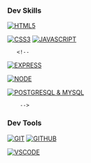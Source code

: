
<h3> Dev Skills </h3>


<p dir="auto"><a target="_blank" rel="noopener noreferrer" href="https://camo.githubusercontent.com/d63d473e728e20a286d22bb2226a7bf45a2b9ac6c72c59c0e61e9730bfe4168c/68747470733a2f2f696d672e736869656c64732e696f2f62616467652f48544d4c352d4533344632363f7374796c653d666f722d7468652d6261646765266c6f676f3d68746d6c35266c6f676f436f6c6f723d7768697465"><img src="https://camo.githubusercontent.com/d63d473e728e20a286d22bb2226a7bf45a2b9ac6c72c59c0e61e9730bfe4168c/68747470733a2f2f696d672e736869656c64732e696f2f62616467652f48544d4c352d4533344632363f7374796c653d666f722d7468652d6261646765266c6f676f3d68746d6c35266c6f676f436f6c6f723d7768697465" alt="HTML5" data-canonical-src="https://img.shields.io/badge/HTML5-E34F26?style=for-the-badge&amp;logo=html5&amp;logoColor=white" style="max-width: 100%;"></a>




<a target="_blank" rel="noopener noreferrer" href="https://camo.githubusercontent.com/3a0f693cfa032ea4404e8e02d485599bd0d192282b921026e89d271aaa3d7565/68747470733a2f2f696d672e736869656c64732e696f2f62616467652f435353332d3135373242363f7374796c653d666f722d7468652d6261646765266c6f676f3d63737333266c6f676f436f6c6f723d7768697465"><img src="https://camo.githubusercontent.com/3a0f693cfa032ea4404e8e02d485599bd0d192282b921026e89d271aaa3d7565/68747470733a2f2f696d672e736869656c64732e696f2f62616467652f435353332d3135373242363f7374796c653d666f722d7468652d6261646765266c6f676f3d63737333266c6f676f436f6c6f723d7768697465" alt="CSS3" data-canonical-src="https://img.shields.io/badge/CSS3-1572B6?style=for-the-badge&amp;logo=css3&amp;logoColor=white" style="max-width: 100%;"></a>
<a target="_blank" rel="noopener noreferrer" href="https://camo.githubusercontent.com/f6daa352b28199320a11f606bbe66f4b34b353af61e4ad091062b88c4d147c60/68747470733a2f2f696d672e736869656c64732e696f2f62616467652f6a6176617363726970742d4637444631453f7374796c653d666f722d7468652d6261646765266c6f676f3d6a617661736372697074266c6f676f436f6c6f723d7768697465"><img src="https://camo.githubusercontent.com/f6daa352b28199320a11f606bbe66f4b34b353af61e4ad091062b88c4d147c60/68747470733a2f2f696d672e736869656c64732e696f2f62616467652f6a6176617363726970742d4637444631453f7374796c653d666f722d7468652d6261646765266c6f676f3d6a617661736372697074266c6f676f436f6c6f723d7768697465" alt="JAVASCRIPT" data-canonical-src="https://img.shields.io/badge/javascript-F7DF1E?style=for-the-badge&amp;logo=javascript&amp;logoColor=white" style="max-width: 100%;"></a>
        
        
       <!--

<a target="_blank" rel="noopener noreferrer" href="https://camo.githubusercontent.com/5f06192d3f3c5bcd392b6936d8c3c40d4c6aad18920bc7abf67c11f5ccfd4942/68747470733a2f2f696d672e736869656c64732e696f2f62616467652f657870726573732d3030303030303f7374796c653d666f722d7468652d6261646765266c6f676f3d65787072657373266c6f676f436f6c6f723d7768697465"><img src="https://camo.githubusercontent.com/5f06192d3f3c5bcd392b6936d8c3c40d4c6aad18920bc7abf67c11f5ccfd4942/68747470733a2f2f696d672e736869656c64732e696f2f62616467652f657870726573732d3030303030303f7374796c653d666f722d7468652d6261646765266c6f676f3d65787072657373266c6f676f436f6c6f723d7768697465" alt="EXPRESS" data-canonical-src="https://img.shields.io/badge/express-000000?style=for-the-badge&amp;logo=express&amp;logoColor=white" style="max-width: 100%;"></a>
        
        
        
        
<a target="_blank" rel="noopener noreferrer" href="https://camo.githubusercontent.com/3b9c56b063dc97deff440c53f155e887ef85b3a35a3e22f64a4b66dbfe2f54cf/68747470733a2f2f696d672e736869656c64732e696f2f62616467652f6e6f64652d3333393933333f7374796c653d666f722d7468652d6261646765266c6f676f3d6e6f64652e6a73266c6f676f436f6c6f723d7768697465"><img src="https://camo.githubusercontent.com/3b9c56b063dc97deff440c53f155e887ef85b3a35a3e22f64a4b66dbfe2f54cf/68747470733a2f2f696d672e736869656c64732e696f2f62616467652f6e6f64652d3333393933333f7374796c653d666f722d7468652d6261646765266c6f676f3d6e6f64652e6a73266c6f676f436f6c6f723d7768697465" alt="NODE" data-canonical-src="https://img.shields.io/badge/node-339933?style=for-the-badge&amp;logo=node.js&amp;logoColor=white" style="max-width: 100%;"></a>
        
        
        
<a target="_blank" rel="noopener noreferrer" href="https://camo.githubusercontent.com/a721dabac4740d6cb81335faa08661618af0865bdcc058ca41cd6d2c972153e2/68747470733a2f2f696d672e736869656c64732e696f2f62616467652f706f737467726573716c2d3333363739313f7374796c653d666f722d7468652d6261646765266c6f676f3d706f737467726573716c266c6f676f436f6c6f723d7768697465"><img src="https://camo.githubusercontent.com/a721dabac4740d6cb81335faa08661618af0865bdcc058ca41cd6d2c972153e2/68747470733a2f2f696d672e736869656c64732e696f2f62616467652f706f737467726573716c2d3333363739313f7374796c653d666f722d7468652d6261646765266c6f676f3d706f737467726573716c266c6f676f436f6c6f723d7768697465" alt="POSTGRESQL & MYSQL" data-canonical-src="https://img.shields.io/badge/postgresql-336791?style=for-the-badge&amp;logo=postgresql&amp;logoColor=white" style="max-width: 100%;"></a>
        
        -->
        
        
        
</p>
<h3 dir="auto">Dev Tools</h3>
<p dir="auto"><a target="_blank" rel="noopener noreferrer" href="https://camo.githubusercontent.com/a9a95986631c3d4945a63d42d2864e3918a834d672d907e174a29f743a1bc3f1/68747470733a2f2f696d672e736869656c64732e696f2f62616467652f6769742d4630353033323f7374796c653d666f722d7468652d6261646765266c6f676f3d676974266c6f676f436f6c6f723d7768697465"><img src="https://camo.githubusercontent.com/a9a95986631c3d4945a63d42d2864e3918a834d672d907e174a29f743a1bc3f1/68747470733a2f2f696d672e736869656c64732e696f2f62616467652f6769742d4630353033323f7374796c653d666f722d7468652d6261646765266c6f676f3d676974266c6f676f436f6c6f723d7768697465" alt="GIT" data-canonical-src="https://img.shields.io/badge/git-F05032?style=for-the-badge&amp;logo=git&amp;logoColor=white" style="max-width: 100%;"></a>
<a target="_blank" rel="noopener noreferrer" href="https://camo.githubusercontent.com/ad176bb5a61237550550e47d7e77dd5d1a846518df44c522d2ba9c0a7da6379c/68747470733a2f2f696d672e736869656c64732e696f2f62616467652f6769746875622d3138313731373f7374796c653d666f722d7468652d6261646765266c6f676f3d676974687562266c6f676f436f6c6f723d7768697465"><img src="https://camo.githubusercontent.com/ad176bb5a61237550550e47d7e77dd5d1a846518df44c522d2ba9c0a7da6379c/68747470733a2f2f696d672e736869656c64732e696f2f62616467652f6769746875622d3138313731373f7374796c653d666f722d7468652d6261646765266c6f676f3d676974687562266c6f676f436f6c6f723d7768697465" alt="GITHUB" data-canonical-src="https://img.shields.io/badge/github-181717?style=for-the-badge&amp;logo=github&amp;logoColor=white" style="max-width: 100%;"></a>

<a target="_blank" rel="noopener noreferrer" href="https://camo.githubusercontent.com/c9fc1ead6a50cf72721d6a958229ce153393978cefef50d2b770f94384fa5c46/68747470733a2f2f696d672e736869656c64732e696f2f62616467652f7673636f64652d3030374143433f7374796c653d666f722d7468652d6261646765266c6f676f3d76697375616c2d73747564696f2d636f6465266c6f676f436f6c6f723d7768697465"><img src="https://camo.githubusercontent.com/c9fc1ead6a50cf72721d6a958229ce153393978cefef50d2b770f94384fa5c46/68747470733a2f2f696d672e736869656c64732e696f2f62616467652f7673636f64652d3030374143433f7374796c653d666f722d7468652d6261646765266c6f676f3d76697375616c2d73747564696f2d636f6465266c6f676f436f6c6f723d7768697465" alt="VSCODE" data-canonical-src="https://img.shields.io/badge/vscode-007ACC?style=for-the-badge&amp;logo=visual-studio-code&amp;logoColor=white" style="max-width: 100%;"></a></p>
<h3 dir="auto"></h3>

</article>
        </div>
    </div>

  </readme-toc>


</div>

